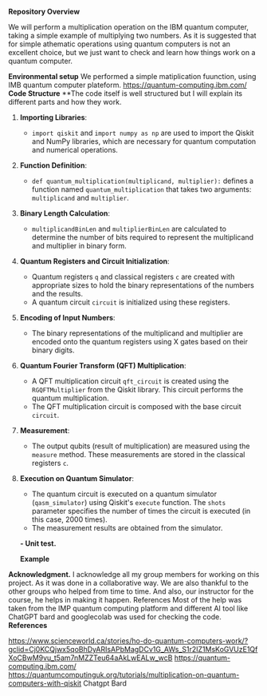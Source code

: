 **Repository Overview**

We will perform a multiplication operation on the IBM quantum computer, taking a simple example of multiplying two numbers. As it is suggested that for simple athematic operations using quantum computers is not an excellent choice, but we just want to check and learn how things work on a quantum computer. 

**Environmental setup**
We performed a simple matiplication fuunction, using IMB quantum computer plateform.
https://quantum-computing.ibm.com/
**Code Structure**
**The code itself is well structured but I will explain its different parts and how they work.

1. **Importing Libraries**:
   - `import qiskit` and `import numpy as np` are used to import the Qiskit and NumPy libraries, which are necessary for quantum computation and numerical operations.

2. **Function Definition**:
   - `def quantum_multiplication(multiplicand, multiplier):` defines a function named `quantum_multiplication` that takes two arguments: `multiplicand` and `multiplier`.

3. **Binary Length Calculation**:
   - `multiplicandBinLen` and `multiplierBinLen` are calculated to determine the number of bits required to represent the multiplicand and multiplier in binary form.

4. **Quantum Registers and Circuit Initialization**:
   - Quantum registers `q` and classical registers `c` are created with appropriate sizes to hold the binary representations of the numbers and the results.
   - A quantum circuit `circuit` is initialized using these registers.

5. **Encoding of Input Numbers**:
   - The binary representations of the multiplicand and multiplier are encoded onto the quantum registers using X gates based on their binary digits.

6. **Quantum Fourier Transform (QFT) Multiplication**:
   - A QFT multiplication circuit `qft_circuit` is created using the `RGQFTMultiplier` from the Qiskit library. This circuit performs the quantum multiplication.
   - The QFT multiplication circuit is composed with the base circuit `circuit`.

7. **Measurement**:
   - The output qubits (result of multiplication) are measured using the `measure` method. These measurements are stored in the classical registers `c`.

8. **Execution on Quantum Simulator**:
   - The quantum circuit is executed on a quantum simulator (`qasm_simulator`) using Qiskit's `execute` function. The `shots` parameter specifies the number of times the circuit is executed (in this case, 2000 times).
   - The measurement results are obtained from the simulator.
  
   **- Unit test.**



   **Example**

**Acknowledgment.** 
I acknowledge all my group members for working on this project. As it was done in a collaborative way. We are also thankful to the other groups who helped from time to time. And also, our instructor for the course, he helps in making it happen. References Most of the help was taken from the IMP quantum computing platform and different AI tool like ChatGPT bard and googlecolab was used for checking the code. 
**References**

https://www.scienceworld.ca/stories/ho-do-quantum-computers-work/?gclid=Cj0KCQjwx5qoBhDyARIsAPbMagDCv1G_AWs_S1r2IZ1MsKoGVUzE1QfXoCBwM9vu_t5am7nMZZTeu64aAkLwEALw_wcB
https://quantum-computing.ibm.com/
https://quantumcomputinguk.org/tutorials/multiplication-on-quantum-computers-with-qiskit
Chatgpt
Bard






